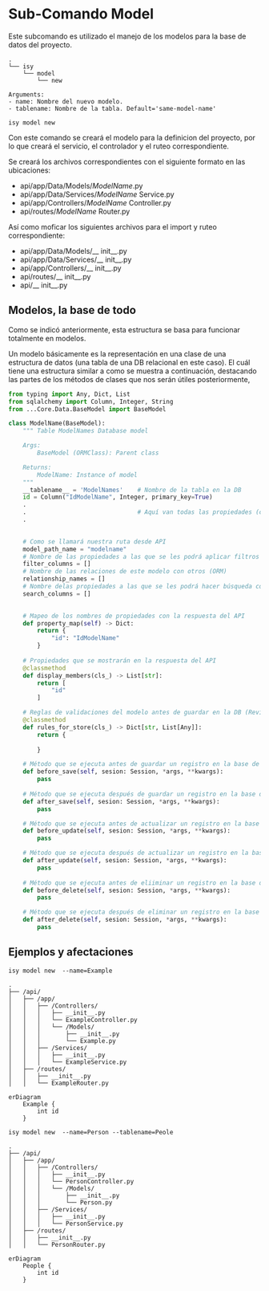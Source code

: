 # Sub-Comando Model

Este subcomando es utilizado el manejo de los modelos para la base de datos del proyecto.

```
.
└── isy
    └── model
        └── new

Arguments:
- name: Nombre del nuevo modelo.
- tablename: Nombre de la tabla. Default='same-model-name'
```

```isy model new```

Con este comando se creará el modelo para la definicion del proyecto, por lo que creará el servicio, el controlador y el ruteo correspondiente.

Se creará los archivos correspondientes con el siguiente formato en las ubicaciones:

* api/app/Data/Models/_ModelName_.py
* api/app/Data/Services/_ModelName_ Service.py
* api/app/Controllers/_ModelName_ Controller.py
* api/routes/_ModelName_ Router.py

Así como moficar los siguientes archivos para el import y ruteo correspondiente:

* api/app/Data/Models/__ init__.py
* api/app/Data/Services/__ init__.py
* api/app/Controllers/__ init__.py
* api/routes/__ init__.py
* api/__ init__.py

## Modelos, la base de todo

Como se indicó anteriormente, esta estructura se basa para funcionar totalmente en modelos.

Un modelo básicamente es la representación en una clase de una estructura de datos (una tabla de una DB relacional en este caso). El cuál tiene una estructura similar a como se muestra a continuación, destacando las partes de los métodos de clases que nos serán útiles posteriormente,

```python
from typing import Any, Dict, List
from sqlalchemy import Column, Integer, String
from ...Core.Data.BaseModel import BaseModel

class ModelName(BaseModel):
    """ Table ModelNames Database model

    Args:
        BaseModel (ORMClass): Parent class

    Returns:
        ModelName: Instance of model
    """
    __tablename__ = 'ModelNames'    # Nombre de la tabla en la DB
    id = Column("IdModelName", Integer, primary_key=True)
    .
    .                               # Aquí van todas las propiedades (columnas) de nuestro modelo/tabla
    .

    
    # Como se llamará nuestra ruta desde API
    model_path_name = "modelname"
    # Nombre de las propiedades a las que se les podrá aplicar filtros
    filter_columns = []
    # Nombre de las relaciones de este modelo con otros (ORM)
    relationship_names = []
    # Nombre delas propiedades a las que se les podrá hacer búsqueda con el método LIKE %search%
    search_columns = []
    

    # Mapeo de los nombres de propiedades con la respuesta del API
    def property_map(self) -> Dict:
        return {
            "id": "IdModelName"
        }
    
    # Propiedades que se mostrarán en la respuesta del API
    @classmethod
    def display_members(cls_) -> List[str]: 
        return [
            "id"
        ]

    # Reglas de validaciones del modelo antes de guardar en la DB (Revisar Validators)
    @classmethod
    def rules_for_store(cls_) -> Dict[str, List[Any]]:
        return {
            
        }

    # Método que se ejecuta antes de guardar un registro en la base de datos
    def before_save(self, sesion: Session, *args, **kwargs):
        pass
    
    # Método que se ejecuta después de guardar un registro en la base de datos
    def after_save(self, sesion: Session, *args, **kwargs):
        pass

    # Método que se ejecuta antes de actualizar un registro en la base de datos
    def before_update(self, sesion: Session, *args, **kwargs):
        pass

    # Método que se ejecuta después de actualizar un registro en la base de datos
    def after_update(self, sesion: Session, *args, **kwargs):
        pass
    
    # Método que se ejecuta antes de eliiminar un registro en la base de datos
    def before_delete(self, sesion: Session, *args, **kwargs):
        pass

    # Método que se ejecuta después de eliminar un registro en la base de datos
    def after_delete(self, sesion: Session, *args, **kwargs):
        pass
```

## Ejemplos y afectaciones

```isy model new  --name=Example```

```
.
├── /api/
│   ├── /app/
│   │   ├── /Controllers/
│   │   │   ├── __init__.py
│   │   │   └── ExampleController.py
│   │   │   └── /Models/
│   │   │       ├── __init__.py
│   │   │       └── Example.py
│   │   ├── /Services/
│   │   │   ├── __init__.py
│   │   │   └── ExampleService.py
│   ├── /routes/
│   │   ├── __init__.py
│   │   └── ExampleRouter.py
```

```mermaid
erDiagram
    Example {
        int id
    }
```

```isy model new  --name=Person --tablename=Peole```

```
.
├── /api/
│   ├── /app/
│   │   ├── /Controllers/
│   │   │   ├── __init__.py
│   │   │   └── PersonController.py
│   │   │   └── /Models/
│   │   │       ├── __init__.py
│   │   │       └── Person.py
│   │   ├── /Services/
│   │   │   ├── __init__.py
│   │   │   └── PersonService.py
│   ├── /routes/
│   │   ├── __init__.py
│   │   └── PersonRouter.py
```

```mermaid
erDiagram
    People {
        int id
    }
```